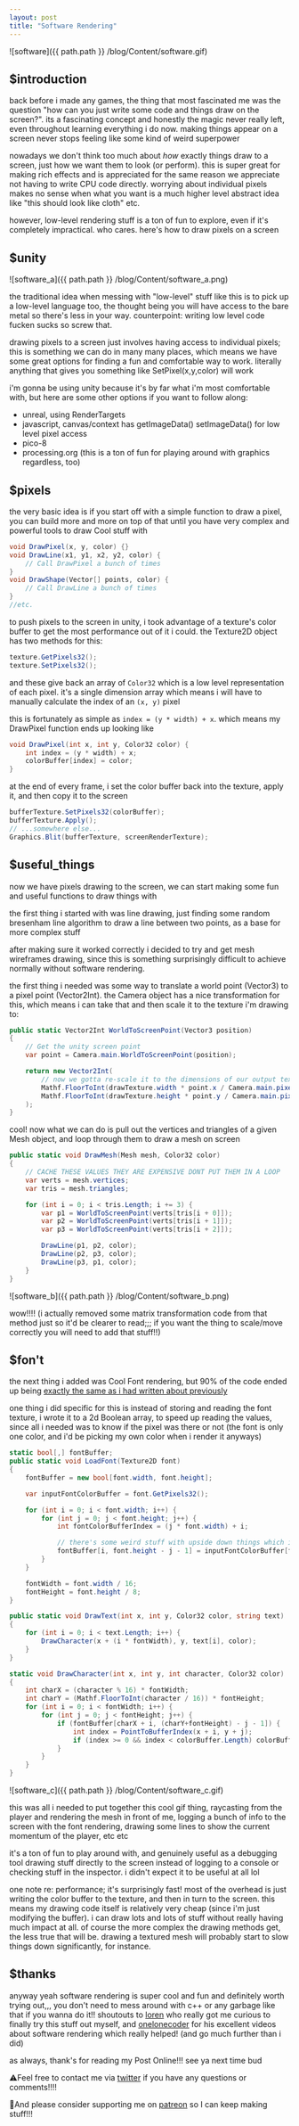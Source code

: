 ```yaml
---
layout: post
title: "Software Rendering"
---
```


![software]({{ path.path }} /blog/Content/software.gif)

## $introduction

back before i made any games, the thing that most fascinated me was the question "how can you just write some code and things draw on the screen?". its a fascinating concept and honestly the magic never really left, even throughout learning everything i do now. making things appear on a screen never stops feeling like some kind of weird superpower

nowadays we don't think too much about *how* exactly things draw to a screen, just how we want them to look (or perform). this is super great for making rich effects and is appreciated for the same reason we appreciate not having to write CPU code directly. worrying about individual pixels makes no sense when what you want is a much higher level abstract idea like "this should look like cloth" etc.

however, low-level rendering stuff is a ton of fun to explore, even if it's completely impractical. who cares. here's how to draw pixels on a screen

## $unity

![software_a]({{ path.path }} /blog/Content/software_a.png)

the traditional idea when messing with "low-level" stuff like this is to pick up a low-level language too, the thought being you will have access to the bare metal so there's less in your way. counterpoint: writing low level code fucken sucks so screw that.

drawing pixels to a screen just involves having access to individual pixels; this is something we can do in many many places, which means we have some great options for finding a fun and comfortable way to work. literally anything that gives you something like SetPixel(x,y,color) will work

i'm gonna be using unity because it's by far what i'm most comfortable with, but here are some other options if you want to follow along:
- unreal, using RenderTargets
- javascript, canvas/context has getImageData() setImageData() for low level pixel access
- pico-8
- processing.org (this is a ton of fun for playing around with graphics regardless, too)

## $pixels

the very basic idea is if you start off with a simple function to draw a pixel, you can build more and more on top of that until you have very complex and powerful tools to draw Cool stuff with

```csharp
void DrawPixel(x, y, color) {}
void DrawLine(x1, y1, x2, y2, color) {
    // Call DrawPixel a bunch of times
}
void DrawShape(Vector[] points, color) {
    // Call DrawLine a bunch of times
}
//etc.
```

to push pixels to the screen in unity, i took advantage of a texture's color buffer to get the most performance out of it i could. the Texture2D object has two methods for this:
```csharp
texture.GetPixels32();
texture.SetPixels32();
```
and these give back an array of `Color32` which is a low level representation of each pixel. it's a single dimension array which means i will have to manually calculate the index of an `(x, y)` pixel

this is fortunately as simple as `index = (y * width) + x`. which means my DrawPixel function ends up looking like
```csharp
void DrawPixel(int x, int y, Color32 color) {
    int index = (y * width) + x;
    colorBuffer[index] = color;
}
```

at the end of every frame, i set the color buffer back into the texture, apply it, and then copy it to the screen

```csharp
bufferTexture.SetPixels32(colorBuffer);
bufferTexture.Apply();
// ...somewhere else...
Graphics.Blit(bufferTexture, screenRenderTexture);
```

## $useful_things

now we have pixels drawing to the screen, we can start making some fun and useful functions to draw things with

the first thing i started with was line drawing, just finding some random bresenham line algorithm to draw a line between two points, as a base for more complex stuff

after making sure it worked correctly i decided to try and get mesh wireframes drawing, since this is something surprisingly difficult to achieve normally without software rendering.

the first thing i needed was some way to translate a world point (Vector3) to a pixel point (Vector2Int). the Camera object has a nice transformation for this, which means i can take that and then scale it to the texture i'm drawing to:

```csharp
public static Vector2Int WorldToScreenPoint(Vector3 position)
{
    // Get the unity screen point
    var point = Camera.main.WorldToScreenPoint(position);

    return new Vector2Int(
        // now we gotta re-scale it to the dimensions of our output texture
        Mathf.FloorToInt(drawTexture.width * point.x / Camera.main.pixelWidth),
        Mathf.FloorToInt(drawTexture.height * point.y / Camera.main.pixelHeight)
    );
}
```

cool! now what we can do is pull out the vertices and triangles of a given Mesh object, and loop through them to draw a mesh on screen

```csharp
public static void DrawMesh(Mesh mesh, Color32 color)
{
    // CACHE THESE VALUES THEY ARE EXPENSIVE DONT PUT THEM IN A LOOP
    var verts = mesh.vertices;
    var tris = mesh.triangles;

    for (int i = 0; i < tris.Length; i += 3) {
        var p1 = WorldToScreenPoint(verts[tris[i + 0]]);
        var p2 = WorldToScreenPoint(verts[tris[i + 1]]);
        var p3 = WorldToScreenPoint(verts[tris[i + 2]]);

        DrawLine(p1, p2, color);
        DrawLine(p2, p3, color);
        DrawLine(p3, p1, color);
    }
}
```

![software_b]({{ path.path }} /blog/Content/software_b.png)

wow!!!! (i actually removed some matrix transformation code from that method just so it'd be clearer to read;;; if you want the thing to scale/move correctly you will need to add that stuff!!)

## $fon't

the next thing i added was Cool Font rendering, but 90% of the code ended up being [exactly the same as i had written about previously](https://jmickle66666666.github.io/blog/techart/2019/12/18/bitmap-font-renderer.html)

one thing i did specific for this is instead of storing and reading the font texture, i wrote it to a 2d Boolean array, to speed up reading the values, since all i needed was to know if the pixel was there or not (the font is only one color, and i'd be picking my own color when i render it anyways)

```csharp
static bool[,] fontBuffer;
public static void LoadFont(Texture2D font)
{
    fontBuffer = new bool[font.width, font.height];

    var inputFontColorBuffer = font.GetPixels32();

    for (int i = 0; i < font.width; i++) {
        for (int j = 0; j < font.height; j++) {
            int fontColorBufferIndex = (j * font.width) + i;

            // there's some weird stuff with upside down things which i also encountered in my bitmap font renderer
            fontBuffer[i, font.height - j - 1] = inputFontColorBuffer[fontColorBufferIndex].a > 0;
        }
    }

    fontWidth = font.width / 16;
    fontHeight = font.height / 8;
}

public static void DrawText(int x, int y, Color32 color, string text)
{
    for (int i = 0; i < text.Length; i++) {
        DrawCharacter(x + (i * fontWidth), y, text[i], color);
    }
}

static void DrawCharacter(int x, int y, int character, Color32 color)
{
    int charX = (character % 16) * fontWidth;
    int charY = (Mathf.FloorToInt(character / 16)) * fontHeight;
    for (int i = 0; i < fontWidth; i++) {
        for (int j = 0; j < fontHeight; j++) {
            if (fontBuffer[charX + i, (charY+fontHeight) - j - 1]) {
                int index = PointToBufferIndex(x + i, y + j);
                if (index >= 0 && index < colorBuffer.Length) colorBuffer[index] = color;
            }
        }
    }
}
```

![software_c]({{ path.path }} /blog/Content/software_c.gif)

this was all i needed to put together this cool gif thing, raycasting from the player and rendering the mesh in front of me, logging a bunch of info to the screen with the font rendering, drawing some lines to show the current momentum of the player, etc etc

it's a ton of fun to play around with, and genuinely useful as a debugging tool drawing stuff directly to the screen instead of logging to a console or checking stuff in the inspector. i didn't expect it to be useful at all lol

one note re: performance; it's surprisingly fast! most of the overhead is just writing the color buffer to the texture, and then in turn to the screen. this means my drawing code itself is relatively very cheap (since i'm just modifying the buffer). i can draw lots and lots of stuff without really having much impact at all. of course the more complex the drawing methods get, the less true that will be. drawing a textured mesh will probably start to slow things down significantly, for instance.

## $thanks

anyway yeah software rendering is super cool and fun and definitely worth trying out,,, you don't need to mess around with c++ or any garbage like that if you wanna do it!! shoutouts to [loren](https://twitter.com/lorenschmidt) who really got me curious to finally try this stuff out myself, and [onelonecoder](https://www.youtube.com/watch?v=ih20l3pJoeU) for his excellent videos about software rendering which really helped! (and go much further than i did)

as always, thank's for reading my Post Online!!! see ya next time bud

⚠️Feel free to contact me via [twitter](https://twitter.com/jazzmickle) if you have any questions or comments!!!! 

💛And please consider supporting me on [patreon](http://patreon.com/jazzmickle) so I can keep making stuff!!!